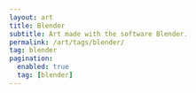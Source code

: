 ```yaml
---
layout: art
title: Blender
subtitle: Art made with the software Blender.
permalink: /art/tags/blender/
tag: blender
pagination:
  enabled: true
  tag: [blender]
---
```

